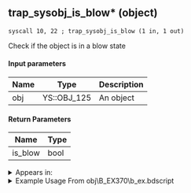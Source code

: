 ## trap_sysobj_is_blow* (object)

`syscall 10, 22 ; trap_sysobj_is_blow (1 in, 1 out)`

Check if the object is in a blow state

#### Input parameters
| Name | Type | Description
|------|------|------------
| obj   | YS::OBJ_125   | An object


#### Return Parameters
| Name | Type
|------|-----
| is_blow   | bool   


<details>
	<summary>Appears in:</summary>
| filename | Entity (obj)
|----------|-------------
| obj\B_EX370\b_ex.bdscript       | ((B) Zexion (Absent Silhouette))          
| obj\B_EX400\b_ex.bdscript       | ((B) Larxene (Absent Silhouette))          

</details>

<details>
	<summary>Example Usage From obj\B_EX370\b_ex.bdscript</summary>
```plaintext
L26146:
 jz L26172
 pushFromFSp 0
 fetchValue 4
 syscall 10, 22 ; trap_sysobj_is_blow (1 in, 1 out)
 jz L26162
 pushFromFSp 0
 syscall 1, 74 ; trap_obj_idle (1 in, 0 out)
 jmp L26162
```
</details>

